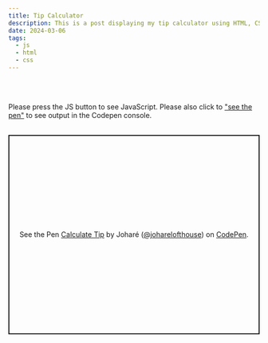 ```yaml
---
title: Tip Calculator
description: This is a post displaying my tip calculator using HTML, CSS and JavaScript.
date: 2024-03-06
tags:
  - js
  - html
  - css
---
```

<br>
<br>
<p>Please press the <span class="pink pinkOpp">JS</span> button to see <span class="pink pinkOpp">JavaScript</span>. Please also click to <a href="https://codepen.io/joharelofthouse/pen/abxoZwY">"see the pen"</a> to see output in the Codepen console.
<br>
<br>
<p class="codepen" data-height="400" data-default-tab="js" data-slug-hash="abxoZwY" data-user="joharelofthouse" style="height: 400px; box-sizing: border-box; display: flex; align-items: center; justify-content: center; border: 2px solid; margin: 1em 0; padding: 1em;">
  <span>See the Pen <a href="https://codepen.io/joharelofthouse/pen/abxoZwY">
  Calculate Tip</a> by Joharé (<a href="https://codepen.io/joharelofthouse">@joharelofthouse</a>)
  on <a href="https://codepen.io">CodePen</a>.</span>
</p>
<script async src="https://cpwebassets.codepen.io/assets/embed/ei.js"></script>
